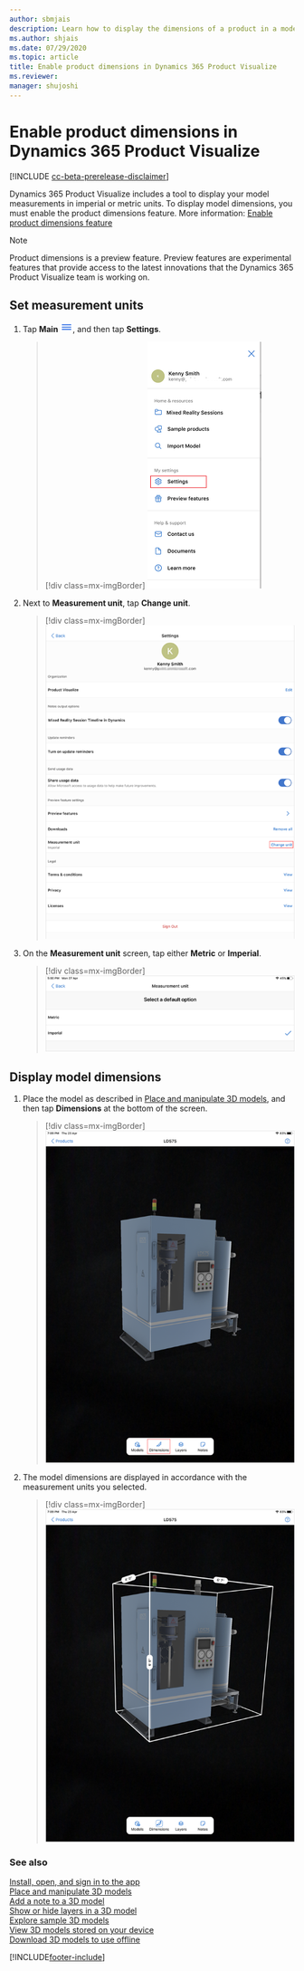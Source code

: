 ```yaml
---
author: sbmjais
description: Learn how to display the dimensions of a product in a model in Dynamics 365 Product Visualize.
ms.author: shjais
ms.date: 07/29/2020
ms.topic: article
title: Enable product dimensions in Dynamics 365 Product Visualize
ms.reviewer: 
manager: shujoshi
---
```


# Enable product dimensions in Dynamics 365 Product Visualize

[!INCLUDE [cc-beta-prerelease-disclaimer](../includes/cc-beta-prerelease-disclaimer.md)]

Dynamics 365 Product Visualize includes a tool to display your model measurements in imperial or metric units. To display model dimensions, you must enable the product dimensions feature. More information: [Enable product dimensions feature](enable-preview-features.md)

> [!NOTE]
> Product dimensions is a preview feature. Preview features are experimental features that provide access to the latest innovations that the Dynamics 365 Product Visualize team is working on.

## Set measurement units

1. Tap **Main** ![Main menu.](media/hamburger-icon.png "Main menu"), and then tap **Settings**.

    > [!div class=mx-imgBorder]
    > ![Settings button.](media/edit-account-settings.png "Settings button")

2. Next to **Measurement unit**, tap **Change unit**.

     > [!div class=mx-imgBorder]
     > ![Measurement unit section.](media/measurement-units-section.png "Measurement unit section")

3. On the **Measurement unit** screen, tap either **Metric** or **Imperial**.

    > [!div class=mx-imgBorder]
    > ![Select a measurement unit.](media/select-measurement-unit.png "Select a measurement unit")

## Display model dimensions

1. Place the model as described in [Place and manipulate 3D models](manipulate-models.md), and then tap **Dimensions** at the bottom of the screen.

    > [!div class=mx-imgBorder]
    > ![Dimensions button.](media/dimensions-button.png "Dimensions button")

2. The model dimensions are displayed in accordance with the measurement units you selected.

    > [!div class=mx-imgBorder]
    > ![Model dimensions.](media/model-dimensions.png "Model dimensions")

### See also

[Install, open, and sign in to the app](sign-in.md)<br>
[Place and manipulate 3D models](manipulate-models.md)<br>
[Add a note to a 3D model](add-note.md)<br>
[Show or hide layers in a 3D model](layers.md)<br>
[Explore sample 3D models](explore-samples.md)<br>
[View 3D models stored on your device](browse-models.md)<br>
[Download 3D models to use offline](download-models.md)

[!INCLUDE[footer-include](../includes/footer-banner.md)]
